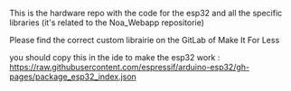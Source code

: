 This is the hardware repo with the code for the esp32 and all the specific libraries (it's related to the Noa_Webapp repositorie)

Please find the correct custom librairie on the GitLab of Make It For Less

you should copy this in the ide to make the esp32 work : https://raw.githubusercontent.com/espressif/arduino-esp32/gh-pages/package_esp32_index.json
